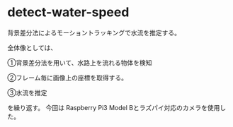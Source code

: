 # detect-water-speed

背景差分法によるモーショントラッキングで水流を推定する。

全体像としては、

①背景差分法を用いて、水路上を流れる物体を検知

②フレーム毎に画像上の座標を取得する。

③水流を推定

を繰り返す。
今回は
Raspberry Pi3 Model Bとラズパイ対応のカメラを使用した。
